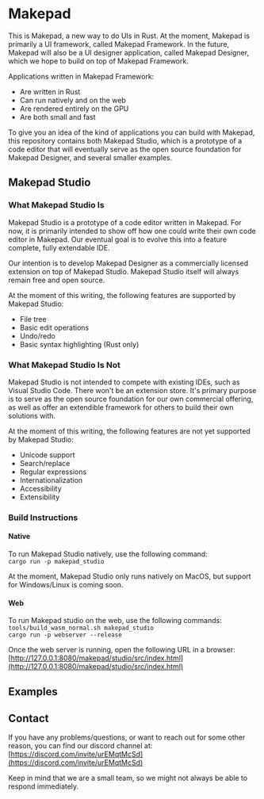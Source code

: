# Makepad

This is Makepad, a new way to do UIs in Rust. At the moment, Makepad is primarily a UI framework, called Makepad Framework. In the future, Makepad will also be a UI designer application, called Makepad Designer, which we hope to build on top of Makepad Framework.

Applications written in Makepad Framework:
-   Are written in Rust
-   Can run natively and on the web
-   Are rendered entirely on the GPU
-   Are both small and fast

To give you an idea of the kind of applications you can build with Makepad, this repository contains both Makepad Studio, which is a prototype of a code editor that will eventually serve as the open source foundation for Makepad Designer, and several smaller examples.

## Makepad Studio

### What Makepad Studio Is

Makepad Studio is a prototype of a code editor written in Makepad. For now, it is primarily intended to show off how one could write their own code editor in Makepad. Our eventual goal is to evolve this into a feature complete, fully extendable IDE.

Our intention is to develop Makepad Designer as a commercially licensed extension on top of Makepad Studio. Makepad Studio itself will always remain free and open source.  

At the moment of this writing, the following features are supported by Makepad Studio:

-   File tree
-   Basic edit operations
-   Undo/redo
-   Basic syntax highlighting (Rust only)
    

### What Makepad Studio Is Not

Makepad Studio is not intended to compete with existing IDEs, such as Visual Studio Code. There won't be an extension store. It's primary purpose is to serve as the open source foundation for our own commercial offering, as well as offer an extendible framework for others to build their own solutions with.

At the moment of this writing, the following features are not yet supported by Makepad Studio:

-   Unicode support
-   Search/replace
-   Regular expressions
-   Internationalization
-   Accessibility
-   Extensibility
    

### Build Instructions

#### Native

To run Makepad Studio natively, use the following command:\
```cargo run -p makepad_studio```

At the moment, Makepad Studio only runs natively on MacOS, but support for Windows/Linux is coming soon.

#### Web

To run Makepad studio on the web, use the following commands:\
```tools/build_wasm_normal.sh makepad_studio```\
```cargo run -p webserver --release```

Once the web server is running, open the following URL in a browser:\
[http://127.0.0.1:8080/makepad/studio/src/index.html](http://127.0.0.1:8080/makepad/studio/src/index.html)

## Examples

<TODO>

## Contact

If you have any problems/questions, or want to reach out for some other reason, you can find our discord channel at:\
[https://discord.com/invite/urEMqtMcSd](https://discord.com/invite/urEMqtMcSd)

Keep in mind that we are a small team, so we might not always be able to respond immediately.


